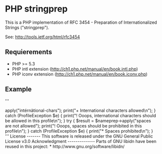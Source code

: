 PHP stringprep
==============

This is a PHP implementation of RFC 3454 - Preparation of Internationalized
Strings ("stringprep").

See: http://tools.ietf.org/html/rfc3454

Requierements
-------------

* PHP >= 5.3
* PHP intl extension (http://ch1.php.net/manual/en/book.intl.php)
* PHP iconv extension (http://ch1.php.net/manual/en/book.iconv.php)

Example
-------

'''
<?php
require "vendor/autoload.php";

use Znerol\Component\Stringprep\Profile;
use Znerol\Component\Stringprep\ProfileException;

class NameprepExampleProfile extends Profile
{
  /**
   * If set to true the characters from RFC3454 table B.1 are removed from the 
   * output.
   */
  protected $removeZWS = true;

  /**
   * One of CASEFOLD_NONE, CASEFOLD_B2, CASEFOLD_B3.
   */
  protected $casefold = self::CASEFOLD_B_2;

  /**
   * Whether to apply string normalization (NFKC)
   */
  protected $normalize = self::NORM_NFKC;

  /**
   * An array of tables from RFC3454 appendix C.
   */
  protected $prohibit = array(
    self::PROHIBIT_C_1_1,
    self::PROHIBIT_C_1_2,
    self::PROHIBIT_C_2_1,
    self::PROHIBIT_C_2_2,
    self::PROHIBIT_C_3,
    self::PROHIBIT_C_4,
    self::PROHIBIT_C_5,
    self::PROHIBIT_C_6,
    self::PROHIBIT_C_7,
    self::PROHIBIT_C_8,
    self::PROHIBIT_C_9
  );

  /**
   * If set, the mechanism for checking bidirectional strings described in RFC3454 
   * is applied.
   */
  protected $checkbidi = true;
}

$nameprep = new NameprepExampleProfile();

try {
    $result = $nameprep->apply("intérnätional-chars");
    print("+ International characters allowed\n");
}
catch (ProfileException $e) {
    print("! Ooops, international characters should be allowed in this profile\n");
}

try {
    $result = $nameprep->apply("spaces are not allowed");
    print("! Ooops, spaces should be prohibited in this profile\n");
}
catch (ProfileException $e) {
    print("* Spaces prohibited\n");
}
'''

License
-------

This software is released under the GNU General Public License v3.0

Acknowledgment
--------------

Parts of GNU libidn have been reused in this project:
* http://www.gnu.org/software/libidn/
